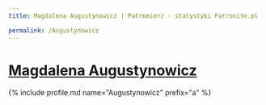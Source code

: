 ```yaml
---
title: Magdalena Augustynowicz | Patromierz - statystyki Patronite.pl

permalink: /Augustynowicz
---
```


# [Magdalena Augustynowicz](https://patronite.pl/Augustynowicz)

{% include profile.md name="Augustynowicz" prefix="a" %}
